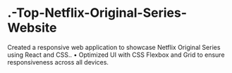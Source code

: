 # .-Top-Netflix-Original-Series-Website
 Created a responsive web application to showcase Netflix Original Series using React and  CSS.. • Optimized UI with CSS Flexbox and Grid to ensure responsiveness across all devices.
